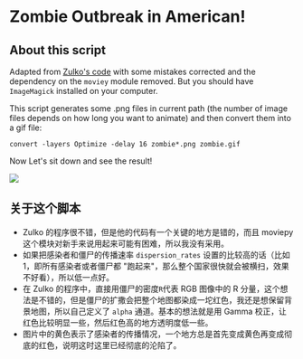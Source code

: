 # Zombie Outbreak in American!

## About this script

Adapted from [Zulko's code](https://gist.github.com/Zulko/6aa898d22e74aa9dafc3) with some mistakes corrected and the dependency on the ```moviey``` module removed. But you should have ```ImageMagick``` installed on your computer.

This script generates some .png files in current path (the number of image files depends on how long you want to animate) and then convert them into a gif file:

```convert -layers Optimize -delay 16 zombie*.png zombie.gif```

Now Let's sit down and see the result!

![](https://github.com/wyfly87/Python_Math_Visualizations/blob/master/Zombie_Simulation/zombie.gif)


## 关于这个脚本

- Zulko 的程序很不错，但是他的代码有一个关键的地方是错的，而且 moviepy 这个模块对新手来说用起来可能有困难，所以我没有采用。
- 如果把感染者和僵尸的传播速率 ```dispersion_rates``` 设置的比较高的话（比如1，即所有感染者或者僵尸都 "跑起来"，那么整个国家很快就会被横扫，效果不好看），所以低一点好。
- 在 Zulko 的程序中，直接用僵尸的密度```R```代表 RGB 图像中的 R 分量，这个想法是不错的，但是僵尸的扩撒会把整个地图都染成一坨红色，我还是想保留背景地图，所以自己定义了 ```alpha``` 通道。基本的想法就是用 Gamma 校正，让红色比较明显一些，然后红色高的地方透明度低一些。
- 图片中的黄色表示了感染者的传播情况，一个地方总是首先变成黄色再变成彻底的红色，说明这时这里已经彻底的沦陷了。
